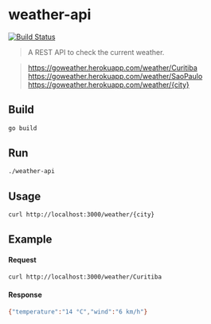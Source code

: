 # weather-api

[![Build Status](https://travis-ci.org/robertoduessmann/weather-api.svg?branch=master)](https://travis-ci.org/robertoduessmann/weather-api)

> A REST API to check the current weather.

> https://goweather.herokuapp.com/weather/Curitiba<br />
https://goweather.herokuapp.com/weather/SaoPaulo<br />
https://goweather.herokuapp.com/weather/{city}

## Build
```sh
go build
```
## Run
```sh
./weather-api
```
## Usage
```sh
curl http://localhost:3000/weather/{city}
```
## Example
#### Request
```sh
curl http://localhost:3000/weather/Curitiba
```
#### Response
```sh
{"temperature":"14 °C","wind":"6 km/h"}
```